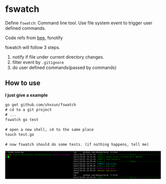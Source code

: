 # fswatch

Define `fswatch`: Command line tool. Use file system event to trigger user defined commands. 

Code refs from [bee](https://github.com/astaxie/bee), fsnotify

fswatch will follow 3 steps.

1. notify if file under current directory changes.
2. filter event by `.gitignore`
3. do user defined commands(passed by commands)

## How to use
**I just give a example**

```
go get github.com/shxsun/fswatch
# cd to a git project
# ...
fswatch go test

# open a new shell, cd to the same place
touch test.go

# now fswatch should do some tests. (if nothing happens, tell me)
```

![fswatch](images/fswatch.png)
